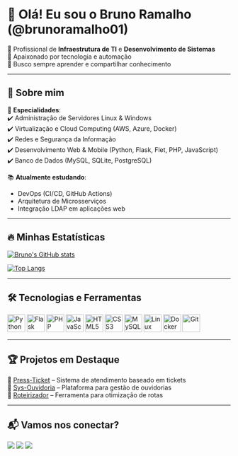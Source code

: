 # 👋 Olá! Eu sou o Bruno Ramalho (@brunoramalho01)

🔹 Profissional de **Infraestrutura de TI** e **Desenvolvimento de Sistemas**  
🔹 Apaixonado por tecnologia e automação  
🔹 Busco sempre aprender e compartilhar conhecimento  

---

## 🚀 **Sobre mim**
🎯 **Especialidades**:  
✔️ Administração de Servidores Linux & Windows  
✔️ Virtualização e Cloud Computing (AWS, Azure, Docker)  
✔️ Redes e Segurança da Informação  
✔️ Desenvolvimento Web & Mobile (Python, Flask, Flet, PHP, JavaScript)  
✔️ Banco de Dados (MySQL, SQLite, PostgreSQL)  

📚 **Atualmente estudando**:  
- DevOps (CI/CD, GitHub Actions)  
- Arquitetura de Microsserviços  
- Integração LDAP em aplicações web  

---

## 🔥 **Minhas Estatísticas**
[![Bruno's GitHub stats](https://github-readme-stats.vercel.app/api?username=brunoramalho01&show_icons=true&theme=dark)](https://github.com/brunoramalho01/github-readme-stats)

[![Top Langs](https://github-readme-stats.vercel.app/api/top-langs/?username=brunoramalho01&layout=compact&theme=dark)](https://github.com/brunoramalho01/github-readme-stats)

---

## 🛠 **Tecnologias e Ferramentas**
<img src="https://cdn.jsdelivr.net/gh/devicons/devicon/icons/python/python-original.svg" alt="Python" width="40" height="40"/>
<img src="https://cdn.jsdelivr.net/gh/devicons/devicon/icons/flask/flask-original.svg" alt="Flask" width="40" height="40"/>
<img src="https://cdn.jsdelivr.net/gh/devicons/devicon/icons/php/php-original.svg" alt="PHP" width="40" height="40"/>
<img src="https://cdn.jsdelivr.net/gh/devicons/devicon/icons/javascript/javascript-original.svg" alt="JavaScript" width="40" height="40"/>
<img src="https://cdn.jsdelivr.net/gh/devicons/devicon/icons/html5/html5-original.svg" alt="HTML5" width="40" height="40"/>
<img src="https://cdn.jsdelivr.net/gh/devicons/devicon/icons/css3/css3-original.svg" alt="CSS3" width="40" height="40"/>
<img src="https://cdn.jsdelivr.net/gh/devicons/devicon/icons/mysql/mysql-original.svg" alt="MySQL" width="40" height="40"/>
<img src="https://cdn.jsdelivr.net/gh/devicons/devicon/icons/linux/linux-original.svg" alt="Linux" width="40" height="40"/>
<img src="https://cdn.jsdelivr.net/gh/devicons/devicon/icons/docker/docker-original.svg" alt="Docker" width="40" height="40"/>
<img src="https://cdn.jsdelivr.net/gh/devicons/devicon/icons/git/git-original.svg" alt="Git" width="40" height="40"/>

---

## 🏆 **Projetos em Destaque**
🔹 [Press-Ticket](https://github.com/brunoramalho01/Press-Ticket) – Sistema de atendimento baseado em tickets  
🔹 [Sys-Ouvidoria](https://github.com/brunoramalho01/Sys-Ouvidoria) – Plataforma para gestão de ouvidorias  
🔹 [Roteirizador](https://github.com/brunoramalho01/Roteirizador) – Ferramenta para otimização de rotas  

---

## 📬 **Vamos nos conectar?**
<a href="mailto:brunoramalho01@gmail.com"><img src="https://img.shields.io/badge/Gmail-D14836?style=for-the-badge&logo=gmail&logoColor=white" /></a>
<a href="https://www.instagram.com/bramalho001/"><img src="https://img.shields.io/badge/Instagram-E4405F?style=for-the-badge&logo=instagram&logoColor=white" /></a>
<a href="https://www.linkedin.com/in/bruno-ramalho-1424611a5/"><img src="https://img.shields.io/badge/LinkedIn-0077B5?style=for-the-badge&logo=linkedin&logoColor=white" /></a>
